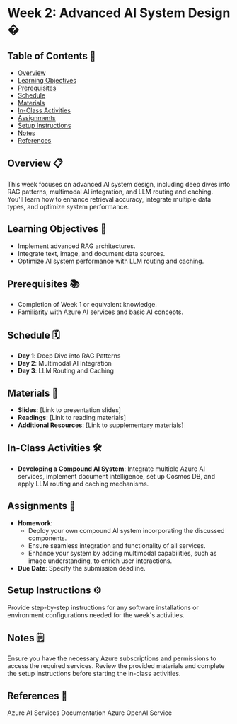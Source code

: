 # Week 2: Advanced AI System Design �

## Table of Contents 📑
- [Overview](#overview-📋)
- [Learning Objectives](#learning-objectives-🎯)
- [Prerequisites](#prerequisites-📚)
- [Schedule](#schedule-🗓️)
- [Materials](#materials-📂)
- [In-Class Activities](#in-class-activities-🛠️)
- [Assignments](#assignments-📝)
- [Setup Instructions](#setup-instructions-⚙️)
- [Notes](#notes-🗒️)
- [References](#references-🔗)

## Overview 📋
This week focuses on advanced AI system design, including deep dives into RAG patterns, multimodal AI integration, and LLM routing and caching. You'll learn how to enhance retrieval accuracy, integrate multiple data types, and optimize system performance.

## Learning Objectives 🎯
- Implement advanced RAG architectures.
- Integrate text, image, and document data sources.
- Optimize AI system performance with LLM routing and caching.

## Prerequisites 📚
- Completion of Week 1 or equivalent knowledge.
- Familiarity with Azure AI services and basic AI concepts.

## Schedule 🗓️
- **Day 1**: Deep Dive into RAG Patterns
- **Day 2**: Multimodal AI Integration
- **Day 3**: LLM Routing and Caching

## Materials 📂
- **Slides**: [Link to presentation slides]
- **Readings**: [Link to reading materials]
- **Additional Resources**: [Link to supplementary materials]

## In-Class Activities 🛠️
- **Developing a Compound AI System**: Integrate multiple Azure AI services, implement document intelligence, set up Cosmos DB, and apply LLM routing and caching mechanisms.

## Assignments 📝
- **Homework**:
  - Deploy your own compound AI system incorporating the discussed components.
  - Ensure seamless integration and functionality of all services.
  - Enhance your system by adding multimodal capabilities, such as image understanding, to enrich user interactions.
- **Due Date**: Specify the submission deadline.

## Setup Instructions ⚙️
Provide step-by-step instructions for any software installations or environment configurations needed for the week's activities.

## Notes 🗒️
Ensure you have the necessary Azure subscriptions and permissions to access the required services.
Review the provided materials and complete the setup instructions before starting the in-class activities.

## References 🔗
Azure AI Services Documentation
Azure OpenAI Service